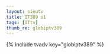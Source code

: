 ```yaml
--- 
layout: sieutv
title: IT389 s1
tags: [ITtv]
thumb_re: globiptv389
---
```

{% include tvadv key="globiptv389" %} 
